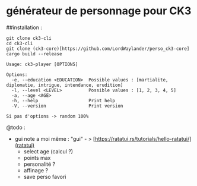 # générateur de personnage pour CK3

##installation : 
```
git clone ck3-cli
cd ck3-cli
git clone (ck3-core)[https://github.com/LordWaylander/perso_ck3-core]
cargo build --release

```

```
Usage: ck3-player [OPTIONS]

Options:
  -e, --education <EDUCATION>  Possible values : [martialite, diplomatie, intrigue, intendance, erudition]
  -l, --level <LEVEL>          Possible values : [1, 2, 3, 4, 5]
  -a, --age <AGE>
  -h, --help                   Print help
  -V, --version                Print version

Si pas d'options -> random 100%
```


@todo : 
- gui
    note a moi même : "gui" - > [https://ratatui.rs/tutorials/hello-ratatui/](ratatui)
  - select age (calcul ?)
  - points max
  - personalité ?
  - affinage ?
  - save perso favori
